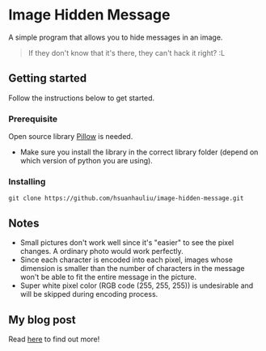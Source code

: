 # Image Hidden Message
A simple program that allows you to hide messages in an image.
>If they don't know that it's there, they can't hack it right? :L

## Getting started
Follow the instructions below to get started.
### Prerequisite
Open source library [Pillow](https://github.com/python-pillow/Pillow) is needed.
- Make sure you install the library in the correct library folder (depend on which version of python you are using).

### Installing
```
git clone https://github.com/hsuanhauliu/image-hidden-message.git
```

## Notes
- Small pictures don't work well since it's "easier" to see the pixel changes. A ordinary photo would work perfectly.
- Since each character is encoded into each pixel, images whose dimension is smaller than the number of characters in the message won't be able to fit the entire message in the picture.
- Super white pixel color (RGB code (255, 255, 255)) is undesirable and will be skipped during encoding process.

## My blog post
Read [here](https://howardliusite.wordpress.com/2018/04/06/image-hidden-message-ihm/) to find out more!
